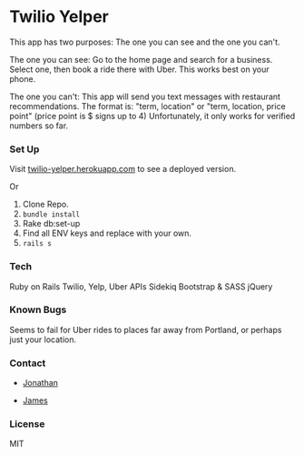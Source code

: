 # Twilio Yelper

This app has two purposes: The one you can see and the one you can't.

The one you can see:
Go to the home page and search for a business.
Select one, then book a ride there with Uber. This works best on your phone.

The one you can't:
This app will send you text messages with restaurant recommendations.
The format is: "term, location" or "term, location, price point" (price point is $ signs up to 4)
Unfortunately, it only works for verified numbers so far.

### Set Up

Visit [twilio-yelper.herokuapp.com](twilio-yelper.herokuapp.com) to see a deployed version.

Or

1. Clone Repo.
2. ```bundle install```
3. Rake db:set-up
4. Find all ENV keys and replace with your own.
5. ```rails s```

### Tech

Ruby on Rails
Twilio, Yelp, Uber APIs
Sidekiq
Bootstrap & SASS
jQuery

### Known Bugs

Seems to fail for Uber rides to places far away from Portland, or perhaps just your location.

### Contact

* [Jonathan](https://github.com/JonathanWThom)

* [James](https://github.com/JPCodes)

### License

MIT
